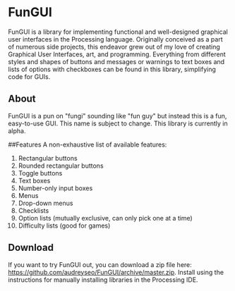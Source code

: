 # FunGUI
FunGUI is a library for implementing functional and well-designed graphical user interfaces in the Processing language. Originally conceived as a part of numerous side projects, this endeavor grew out of my love of creating Graphical User Interfaces, art, and programming. Everything from different styles and shapes of buttons and messages or warnings to text boxes and lists of options with checkboxes can be found in this library, simplifying code for GUIs.

## About
FunGUI is a pun on "fungi" sounding like "fun guy" but instead this is a fun, easy-to-use GUI. This name is subject to change. This library is currently in alpha.

##Features
A non-exhaustive list of available features:<br>
1. Rectangular buttons<br>
2. Rounded rectangular buttons<br>
3. Toggle buttons<br>
4. Text boxes<br>
5. Number-only input boxes<br>
6. Menus<br>
7. Drop-down menus<br>
8. Checklists<br>
9. Option lists (mutually exclusive, can only pick one at a time)<br>
10. Difficulty lists (good for games)<br>

## Download
If you want to try FunGUI out, you can download a zip file here: https://github.com/audreyseo/FunGUI/archive/master.zip. Install using the instructions for manually installing libraries in the Processing IDE.
